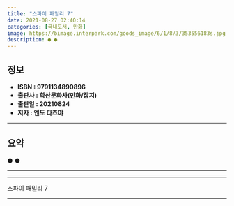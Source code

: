 ```yaml
---
title: "스파이 패밀리 7"
date: 2021-08-27 02:40:14
categories: [국내도서, 만화]
image: https://bimage.interpark.com/goods_image/6/1/8/3/353556183s.jpg
description: ● ●
---
```


## **정보**

- **ISBN : 9791134890896**
- **출판사 : 학산문화사(만화/잡지)**
- **출판일 : 20210824**
- **저자 : 엔도 타츠야**

------



## **요약**

●  ●  

------



------


스파이 패밀리 7 

------


